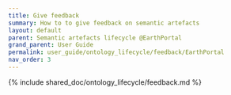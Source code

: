 ```yaml
---
title: Give feedback
summary: How to to give feedback on semantic artefacts
layout: default
parent: Semantic artefacts lifecycle @EarthPortal
grand_parent: User Guide
permalink: user_guide/ontology_lifecycle/feedback/EarthPortal
nav_order: 3
---
```




{% include shared_doc/ontology_lifecycle/feedback.md  %}